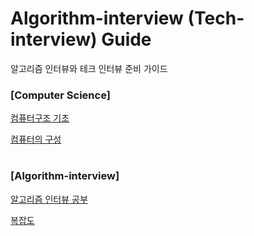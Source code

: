 # Algorithm-interview (Tech-interview) Guide
알고리즘 인터뷰와 테크 인터뷰 준비 가이드

### [Computer Science]
[컴퓨터구조 기초](https://mgyo.tistory.com/154)

[컴퓨터의 구성](https://mgyo.tistory.com/157)

#

### [Algorithm-interview]
[알고리즘 인터뷰 공부](https://mgyo.tistory.com/152)

[복잡도](https://mgyo.tistory.com/155)
